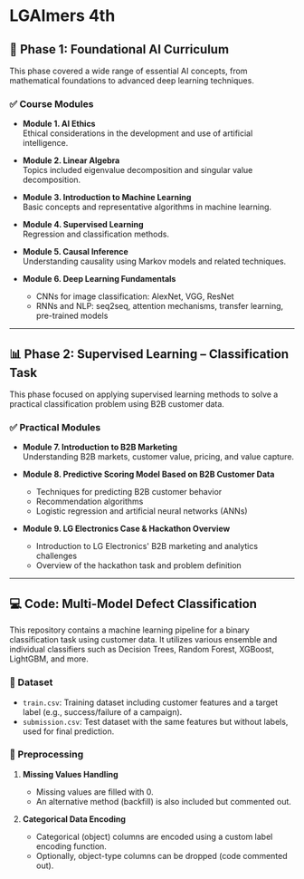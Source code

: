 # LGAImers 4th

## 📘 Phase 1: Foundational AI Curriculum

This phase covered a wide range of essential AI concepts, from mathematical foundations to advanced deep learning techniques.

### ✅ Course Modules

- **Module 1. AI Ethics**  
  Ethical considerations in the development and use of artificial intelligence.

- **Module 2. Linear Algebra**  
  Topics included eigenvalue decomposition and singular value decomposition.

- **Module 3. Introduction to Machine Learning**  
  Basic concepts and representative algorithms in machine learning.

- **Module 4. Supervised Learning**  
  Regression and classification methods.

- **Module 5. Causal Inference**  
  Understanding causality using Markov models and related techniques.

- **Module 6. Deep Learning Fundamentals**  
  - CNNs for image classification: AlexNet, VGG, ResNet  
  - RNNs and NLP: seq2seq, attention mechanisms, transfer learning, pre-trained models

---

## 📊 Phase 2: Supervised Learning – Classification Task

This phase focused on applying supervised learning methods to solve a practical classification problem using B2B customer data.

### ✅ Practical Modules

- **Module 7. Introduction to B2B Marketing**  
  Understanding B2B markets, customer value, pricing, and value capture.

- **Module 8. Predictive Scoring Model Based on B2B Customer Data**  
  - Techniques for predicting B2B customer behavior  
  - Recommendation algorithms  
  - Logistic regression and artificial neural networks (ANNs)

- **Module 9. LG Electronics Case & Hackathon Overview**  
  - Introduction to LG Electronics' B2B marketing and analytics challenges  
  - Overview of the hackathon task and problem definition

---

## 💻 Code: Multi-Model Defect Classification

This repository contains a machine learning pipeline for a binary classification task using customer data. It utilizes various ensemble and individual classifiers such as Decision Trees, Random Forest, XGBoost, LightGBM, and more.

### 📁 Dataset

- `train.csv`: Training dataset including customer features and a target label (e.g., success/failure of a campaign).
- `submission.csv`: Test dataset with the same features but without labels, used for final prediction.

### 🧹 Preprocessing

1. **Missing Values Handling**
   - Missing values are filled with 0.
   - An alternative method (backfill) is also included but commented out.

2. **Categorical Data Encoding**
   - Categorical (object) columns are encoded using a custom label encoding function.
   - Optionally, object-type columns can be dropped (code commented out).

